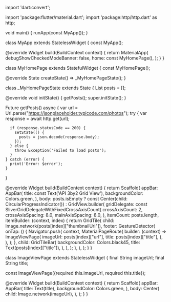 import 'dart:convert';

import 'package:flutter/material.dart';
import 'package:http/http.dart' as http;

void main() {
  runApp(const MyApp());
}

class MyApp extends StatelessWidget {
  const MyApp();

  @override
  Widget build(BuildContext context) {
    return MaterialApp(
      debugShowCheckedModeBanner: false,
      home: const MyHomePage(),
    );
  }
}

class MyHomePage extends StatefulWidget {
  const MyHomePage();

  @override
  State<MyHomePage> createState() => _MyHomePageState();
}

class _MyHomePageState extends State<MyHomePage> {
  List<dynamic> posts = [];

  @override
  void initState() {
    getPosts();
    super.initState();
  }

  Future<void> getPosts() async {
    var url = Uri.parse("https://jsonplaceholder.typicode.com/photos");
    try {
      var response = await http.get(url);

      if (response.statusCode == 200) {
        setState(() {
          posts = json.decode(response.body);
        });
      } else {
        throw Exception('Failed to load posts');
      }
    } catch (error) {
      print('Error: $error');
    }
  }

  @override
  Widget build(BuildContext context) {
    return Scaffold(
      appBar: AppBar(
        title: const Text('API 3by2 Grid View'),
        backgroundColor: Colors.green,
      ),
      body: posts.isEmpty
          ? const Center(child: CircularProgressIndicator())
          : GridView.builder(
              gridDelegate: const SliverGridDelegateWithFixedCrossAxisCount(
                crossAxisCount: 2,
                crossAxisSpacing: 8.0,
                mainAxisSpacing: 8.0,
              ),
              itemCount: posts.length,
              itemBuilder: (context, index) {
                return GridTile(
                  child: Image.network(posts[index]["thumbnailUrl"]),
                  footer: GestureDetector(
                    onTap: () {
                      Navigator.push(
                        context,
                        MaterialPageRoute(
                          builder: (context) => ImageViewPage(
                            imageUrl: posts[index]["url"],
                            title: posts[index]["title"],
                          ),
                        ),
                      );
                    },
                    child: GridTileBar(
                      backgroundColor: Colors.black45,
                      title: Text(posts[index]["title"]),
                    ),
                  ),
                );
              },
            ),
    );
  }
}

class ImageViewPage extends StatelessWidget {
  final String imageUrl;
  final String title;

  const ImageViewPage({required this.imageUrl, required this.title});

  @override
  Widget build(BuildContext context) {
    return Scaffold(
      appBar: AppBar(
        title: Text(title),
        backgroundColor: Colors.green,
      ),
      body: Center(
        child: Image.network(imageUrl),
      ),
    );
  }
}
